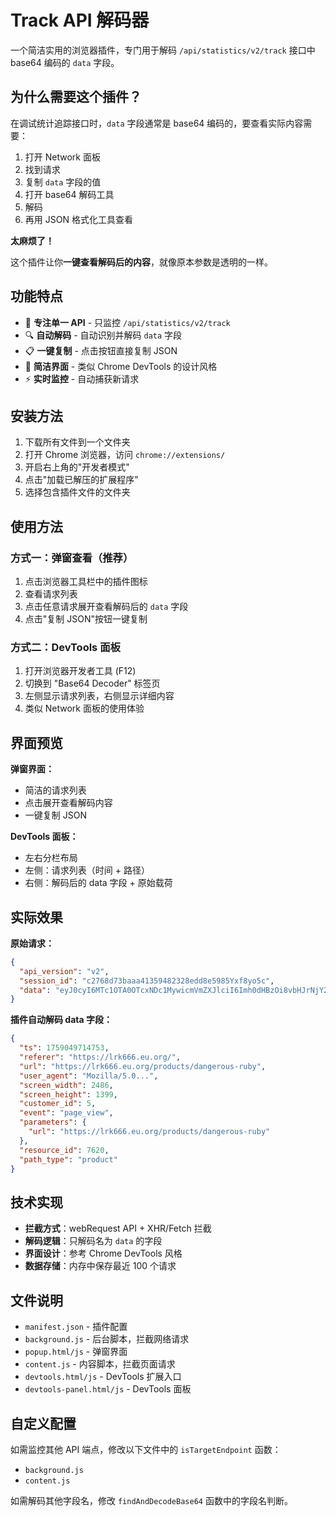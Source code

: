 # Track API 解码器

一个简洁实用的浏览器插件，专门用于解码 `/api/statistics/v2/track` 接口中 base64 编码的 `data` 字段。

## 为什么需要这个插件？

在调试统计追踪接口时，`data` 字段通常是 base64 编码的，要查看实际内容需要：
1. 打开 Network 面板
2. 找到请求
3. 复制 `data` 字段的值
4. 打开 base64 解码工具
5. 解码
6. 再用 JSON 格式化工具查看

**太麻烦了！**

这个插件让你**一键查看解码后的内容**，就像原本参数是透明的一样。

## 功能特点

- 🎯 **专注单一 API** - 只监控 `/api/statistics/v2/track`
- 🔍 **自动解码** - 自动识别并解码 `data` 字段
- 📋 **一键复制** - 点击按钮直接复制 JSON
- 🎨 **简洁界面** - 类似 Chrome DevTools 的设计风格
- ⚡ **实时监控** - 自动捕获新请求

## 安装方法

1. 下载所有文件到一个文件夹
2. 打开 Chrome 浏览器，访问 `chrome://extensions/`
3. 开启右上角的"开发者模式"
4. 点击"加载已解压的扩展程序"
5. 选择包含插件文件的文件夹

## 使用方法

### 方式一：弹窗查看（推荐）
1. 点击浏览器工具栏中的插件图标
2. 查看请求列表
3. 点击任意请求展开查看解码后的 `data` 字段
4. 点击"复制 JSON"按钮一键复制

### 方式二：DevTools 面板
1. 打开浏览器开发者工具 (F12)
2. 切换到 "Base64 Decoder" 标签页
3. 左侧显示请求列表，右侧显示详细内容
4. 类似 Network 面板的使用体验

## 界面预览

**弹窗界面：**
- 简洁的请求列表
- 点击展开查看解码内容
- 一键复制 JSON

**DevTools 面板：**
- 左右分栏布局
- 左侧：请求列表（时间 + 路径）
- 右侧：解码后的 data 字段 + 原始载荷

## 实际效果

**原始请求：**
```json
{
  "api_version": "v2",
  "session_id": "c2768d73baaa41359482328edd8e5985Yxf8yo5c",
  "data": "eyJ0cyI6MTc1OTA0OTcxNDc1MywicmVmZXJlciI6Imh0dHBzOi8vbHJrNjY2LmV1Lm9yZy8iLCJ1cmwiOiJodHRwczovL2xyazY2Ni5ldS5vcmcvcHJvZHVjdHMvZGFuZ2Vyb3VzLXJ1YnkifQ=="
}
```

**插件自动解码 data 字段：**
```json
{
  "ts": 1759049714753,
  "referer": "https://lrk666.eu.org/",
  "url": "https://lrk666.eu.org/products/dangerous-ruby",
  "user_agent": "Mozilla/5.0...",
  "screen_width": 2486,
  "screen_height": 1399,
  "customer_id": 5,
  "event": "page_view",
  "parameters": {
    "url": "https://lrk666.eu.org/products/dangerous-ruby"
  },
  "resource_id": 7620,
  "path_type": "product"
}
```

## 技术实现

- **拦截方式**：webRequest API + XHR/Fetch 拦截
- **解码逻辑**：只解码名为 `data` 的字段
- **界面设计**：参考 Chrome DevTools 风格
- **数据存储**：内存中保存最近 100 个请求

## 文件说明

- `manifest.json` - 插件配置
- `background.js` - 后台脚本，拦截网络请求
- `popup.html/js` - 弹窗界面
- `content.js` - 内容脚本，拦截页面请求
- `devtools.html/js` - DevTools 扩展入口
- `devtools-panel.html/js` - DevTools 面板

## 自定义配置

如需监控其他 API 端点，修改以下文件中的 `isTargetEndpoint` 函数：
- `background.js`
- `content.js`

如需解码其他字段名，修改 `findAndDecodeBase64` 函数中的字段名判断。
